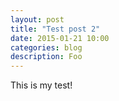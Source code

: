 ```yaml
---
layout: post
title: "Test post 2"
date: 2015-01-21 10:00
categories: blog
description: Foo
---
```


This is my test!